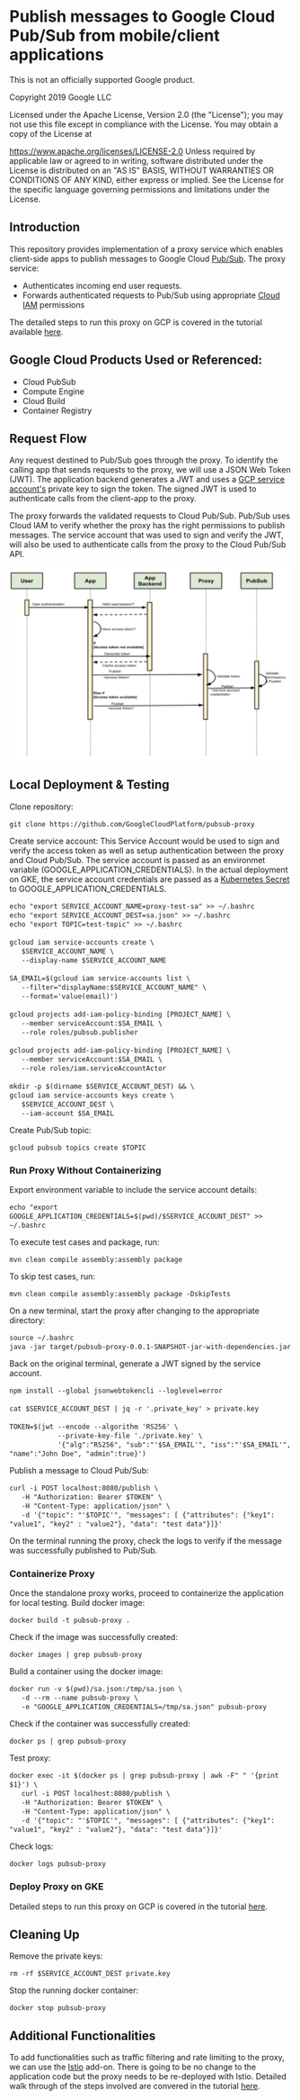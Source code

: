 # Publish messages to Google Cloud Pub/Sub from mobile/client applications

This is not an officially supported Google product.

Copyright 2019 Google LLC

Licensed under the Apache License, Version 2.0 (the "License"); you may not use this file except in compliance with the License. You may obtain a copy of the License at

https://www.apache.org/licenses/LICENSE-2.0
Unless required by applicable law or agreed to in writing, software distributed under the License is distributed on an "AS IS" BASIS, WITHOUT WARRANTIES OR CONDITIONS OF ANY KIND, either express or implied. See the License for the specific language governing permissions and limitations under the License.

## Introduction
This repository provides implementation of a proxy service which enables client-side apps to publish messages to Google Cloud [Pub/Sub](https://cloud.google.com/pubsub/docs/overview). The proxy service:
- Authenticates incoming end user requests. 
- Forwards authenticated requests to Pub/Sub using appropriate [Cloud IAM](https://cloud.google.com/iam/docs/overview) permissions

The detailed steps to run this proxy on GCP is covered in the tutorial available [here]().

## Google Cloud Products Used or Referenced:
- Cloud PubSub
- Compute Engine
- Cloud Build 
- Container Registry

## Request Flow
Any request destined to Pub/Sub goes through the proxy. To identify the calling app that sends requests to the proxy, we will use a JSON Web Token (JWT). The application backend generates a JWT and uses a [GCP service account's](https://cloud.google.com/iam/docs/understanding-service-accounts) private key to sign the token. The signed JWT is used to authenticate calls from the client-app to the proxy. 

The proxy forwards the validated requests to Cloud Pub/Sub. Pub/Sub uses Cloud IAM to verify whether the proxy has the right permissions to publish messages. The service account that was used to sign and verify the JWT, will also be used to authenticate calls from the proxy to the Cloud Pub/Sub API.

![Alt text](img/requestflow.png?raw=true)

## Local Deployment & Testing
Clone repository:
```
git clone https://github.com/GoogleCloudPlatform/pubsub-proxy
```
Create service account:
This Service Account would be used to sign and verify the access token as well as setup authentication between the proxy and Cloud Pub/Sub. The service account is passed as an environmet variable (GOOGLE_APPLICATION_CREDENTIALS). In the actual deployment on GKE, the service account credentials are passed as a [Kubernetes Secret](https://kubernetes.io/docs/concepts/configuration/secret/) to GOOGLE_APPLICATION_CREDENTIALS.
```
echo "export SERVICE_ACCOUNT_NAME=proxy-test-sa" >> ~/.bashrc
echo "export SERVICE_ACCOUNT_DEST=sa.json" >> ~/.bashrc
echo "export TOPIC=test-topic" >> ~/.bashrc

gcloud iam service-accounts create \
   $SERVICE_ACCOUNT_NAME \
   --display-name $SERVICE_ACCOUNT_NAME

SA_EMAIL=$(gcloud iam service-accounts list \
   --filter="displayName:$SERVICE_ACCOUNT_NAME" \
   --format='value(email)')

gcloud projects add-iam-policy-binding [PROJECT_NAME] \
   --member serviceAccount:$SA_EMAIL \
   --role roles/pubsub.publisher

gcloud projects add-iam-policy-binding [PROJECT_NAME] \
   --member serviceAccount:$SA_EMAIL \
   --role roles/iam.serviceAccountActor

mkdir -p $(dirname $SERVICE_ACCOUNT_DEST) && \
gcloud iam service-accounts keys create \
   $SERVICE_ACCOUNT_DEST \
   --iam-account $SA_EMAIL
```
Create Pub/Sub topic:
```
gcloud pubsub topics create $TOPIC
```
### Run Proxy Without Containerizing
Export environment variable to include the service account details:
```
echo "export GOOGLE_APPLICATION_CREDENTIALS=$(pwd)/$SERVICE_ACCOUNT_DEST" >> ~/.bashrc
```
To execute test cases and package, run:
```
mvn clean compile assembly:assembly package
```
To skip test cases, run:
```
mvn clean compile assembly:assembly package -DskipTests
```
On a new terminal, start the proxy after changing to the appropriate directory:
```
source ~/.bashrc
java -jar target/pubsub-proxy-0.0.1-SNAPSHOT-jar-with-dependencies.jar 
```
Back on the original terminal, generate a JWT signed by the service account. 
```
npm install --global jsonwebtokencli --loglevel=error

cat $SERVICE_ACCOUNT_DEST | jq -r '.private_key' > private.key

TOKEN=$(jwt --encode --algorithm 'RS256' \
            --private-key-file './private.key' \
            '{"alg":"RS256", "sub":"'$SA_EMAIL'", "iss":"'$SA_EMAIL'", "name":"John Doe", "admin":true}')
```
Publish a message to Cloud Pub/Sub:
```
curl -i POST localhost:8080/publish \
   -H "Authorization: Bearer $TOKEN" \
   -H "Content-Type: application/json" \
   -d '{"topic": "'$TOPIC'", "messages": [ {"attributes": {"key1": "value1", "key2" : "value2"}, "data": "test data"}]}'
```
On the terminal running the proxy, check the logs to verify if the message was successfully published to Pub/Sub.

### Containerize Proxy
Once the standalone proxy works, proceed to containerize the application for local testing.
Build docker image:
```
docker build -t pubsub-proxy .
```
Check if the image was successfully created:
```
docker images | grep pubsub-proxy
```
Build a container using the docker image:
```
docker run -v $(pwd)/sa.json:/tmp/sa.json \
   -d --rm --name pubsub-proxy \
   -e "GOOGLE_APPLICATION_CREDENTIALS=/tmp/sa.json" pubsub-proxy
```
Check if the container was successfully created:
```
docker ps | grep pubsub-proxy
```
Test proxy:
```
docker exec -it $(docker ps | grep pubsub-proxy | awk -F" " '{print $1}') \
   curl -i POST localhost:8080/publish \
   -H "Authorization: Bearer $TOKEN" \
   -H "Content-Type: application/json" \
   -d '{"topic": "'$TOPIC'", "messages": [ {"attributes": {"key1": "value1", "key2" : "value2"}, "data": "test data"}]}'
```
Check logs:
```
docker logs pubsub-proxy
```
### Deploy Proxy on GKE
Detailed steps to run this proxy on GCP is covered in the tutorial [here]().

## Cleaning Up
Remove the private keys:
```
rm -rf $SERVICE_ACCOUNT_DEST private.key 
```
Stop the running docker container:
```
docker stop pubsub-proxy
```
## Additional Functionalities
To add functionalities such as traffic filtering and rate limiting to the proxy, we can use the [Istio](https://istio.io) add-on. There is going to be no change to the application code but the proxy needs to be re-deployed with Istio. Detailed walk through of the steps involved are convered in the tutorial [here](). 

